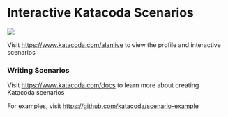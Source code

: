# Interactive Katacoda Scenarios

[![](http://shields.katacoda.com/katacoda/alanlive/count.svg)](https://www.katacoda.com/alanlive "Get your profile on Katacoda.com")

Visit https://www.katacoda.com/alanlive to view the profile and interactive scenarios

### Writing Scenarios
Visit https://www.katacoda.com/docs to learn more about creating Katacoda scenarios

For examples, visit https://github.com/katacoda/scenario-example
